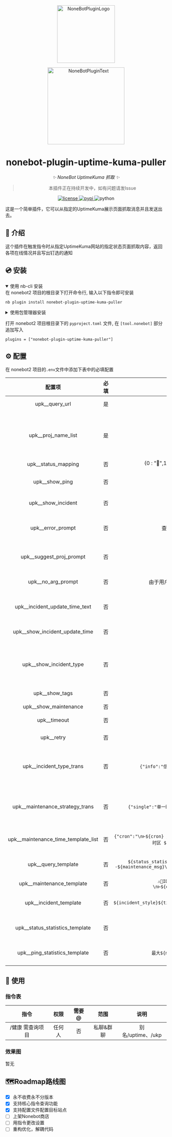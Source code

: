 <div align="center">
  <a href="https://v2.nonebot.dev/store"><img src="https://github.com/A-kirami/nonebot-plugin-template/blob/resources/nbp_logo.png" width="180" height="180" alt="NoneBotPluginLogo"></a>
  <br>
  <p><img src="https://github.com/A-kirami/nonebot-plugin-template/blob/resources/NoneBotPlugin.svg" width="240" alt="NoneBotPluginText"></p>
</div>

<div align="center">

# nonebot-plugin-uptime-kuma-puller

_✨ NoneBot UptimeKuma 抓取 ✨_

> 本插件正在持续开发中，如有问题请发Issue

<a href="./LICENSE">
    <img src="https://img.shields.io/github/license/bananaxiao2333/nonebot-plugin-uptime-kuma-puller.svg" alt="license">
</a>
<a href="https://pypi.python.org/pypi/nonebot-plugin-uptime-kuma-puller">
    <img src="https://img.shields.io/pypi/format/nonebot-plugin-uptime-kuma-puller" alt="pypi">
</a>
<img src="https://img.shields.io/badge/python-3.9+-blue.svg" alt="python">

</div>

这是一个简单插件，它可以从指定的UptimeKuma展示页面抓取消息并且发送出去。

## 📖 介绍

这个插件在触发指令时从指定UptimeKuma网站的指定状态页面抓取内容，返回各项在线情况并且写出钉选的通知

## 💿 安装

<details open>
<summary>使用 nb-cli 安装</summary>
在 nonebot2 项目的根目录下打开命令行, 输入以下指令即可安装

    nb plugin install nonebot-plugin-uptime-kuma-puller

</details>

<details>
<summary>使用包管理器安装</summary>
在 nonebot2 项目的插件目录下, 打开命令行, 根据你使用的包管理器, 输入相应的安装命令

<details>
<summary>pip</summary>

    pip install nonebot-plugin-uptime-kuma-puller
</details>
</details>

打开 nonebot2 项目根目录下的 `pyproject.toml` 文件, 在 `[tool.nonebot]` 部分追加写入

    plugins = ["nonebot-plugin-uptime-kuma-puller"]

</details>

## ⚙️ 配置

在 nonebot2 项目的`.env`文件中添加下表中的必填配置

| 配置项 | 必填 | 默认值 | 说明 |
|:----:|:----:|:----:|:----:|
| upk__query_url | 是 | 无 | UptimeKuma 地址 |
| upk__proj_name_list | 是 | 无 | 需要监控的项目名称列表（需与 UptimeKuma 项目名称完全匹配） |
| upk__status_mapping | 否 | {0 : "🔴",1 : "🟢",2 : "🟡",3 : "🔵","unknow" : "❓"} | 状态标识 |
| upk__show_ping | 否 | True | 是否在结果中显示 Ping 测试结果 |
| upk__show_incident | 否 | True | 是否在结果中显示公告信息 |
| upk__error_prompt | 否 | 查询过程中发生错误，查询终止！ | 当发生致命错误时返回的提示信息（后附带错误信息） |
| upk__suggest_proj_prompt | 否 | 请选择需查项目 | 当未指定项目时，交互式选择的引导提示 |
| upk__no_arg_prompt | 否 | 由于用户未能提供有效参数，请重新触发指令 | 当参数缺失时返回的错误提示 |
| upk__incident_update_time_text | 否 | 🕰本通知更新于 | 公告信息中显示更新时间的前缀文本 |
| upk__show_incident_update_time | 否 | True | 是否在公告信息中显示最后更新时间 |
| upk__show_incident_type | 否 | True | 是否在公告信息中显示事故类型（如：信息/重要/危险） |
| upk__show_tags | 否 | True | 是否在结果中显示标签信息 |
| upk__show_maintenance | 否 | 是否显示维护信息 |
| upk__timeout | 否 | 30 | 超时时间（单位：秒） |
| upk__retry | 否 | 2 | 询问参数失败时的重试次数 |
| upk__incident_type_trans | 否 | `{"info":"信息","primary":"重要","danger":"危险"}` | 事故类型映射表，用于将英文类型关键词转换为中文描述 |
| upk__maintenance_strategy_trans | 否 | `{"single":"单一时间窗口","manual":"手动","cron":"命令调度"}` | 维护策略类型映射表，用于将英文类型关键词转换为中文描述 |
| upk__maintenance_time_template_list | 否 | `{"cron":"\n⊢${cron} 周期${duration}分钟（每${interval_day}天一次）\n⊢时区 ${timezone} ${timezone_offset}"}` | 维护策略描述模板映射表，支持变量替换 |
| upk__query_template | 否 | `***${title}***\n统计：${status_statistics_msg}\n${ping_statistics_msg}\n------${maintenance_msg}\n------\n${proj_msg}\n${incident_msg}\n******消耗时间${took_time}ms` | 查询结果模板，支持变量替换 |
| upk__maintenance_template | 否 | `⚠️🔵ID${id} ${title}（${strategy}）\n⊢${description}${maintenance_time}` | 否 | 维护消息模板 |
| upk__incident_template | 否 | `————\n📣${incident_style}${title}\n${content}${incident_update_time_ret}\n————` | 公告信息模板，支持变量替换 |
| upk__status_statistics_template | 否 | `${icon}:${number} ` | 状态统计模板，支持变量替换 |
| upk__ping_statistics_template | 否 | `最大${max}ms 最小${min}ms 平均${argv}ms` | PING统计模板，支持变量替换 |

## 🎉 使用
### 指令表
| 指令 | 权限 | 需要@ | 范围 | 说明 |
|:-----:|:----:|:----:|:----:|:----:|
| /健康 需查询项目 | 任何人 | 否 | 私聊&群聊 | 别名/uptime、/ukp |
### 效果图
暂无

## 🗺️Roadmap路线图
- [x] 永不收费永不分版本
- [x] 支持核心指令查询功能
- [x] 支持配置文件配置目标站点
- [ ] 上架Nonebot商店
- [ ] 用指令更改设置
- [ ] 重构优化，解耦代码
